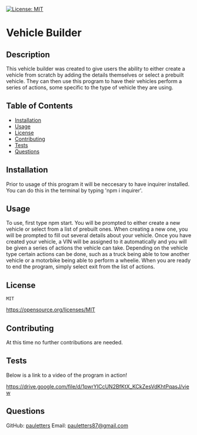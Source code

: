 

  [![License: MIT](https://img.shields.io/badge/License-MIT-yellow.svg)](https://opensource.org/licenses/MIT)

# Vehicle Builder

## Description
This vehicle builder was created to give users the ability to either create a vehicle from scratch by adding the details themselves or select a prebuilt vehicle.  They can then use this program to have their vehicles perform a series of actions, some specific to the type of vehicle they are using.

## Table of Contents
- [Installation](#installation)
- [Usage](#usage)
- [License](#license)
- [Contributing](#contributing)
- [Tests](#tests)
- [Questions](#questions)

## Installation
Prior to usage of this program it will be neccesary to have inquirer installed.  You can do this in the terminal by typing 'npm i inquirer'.

## Usage
To use, first type npm start. You will be prompted to either create a new vehicle or select from a list of prebuilt ones. When creating a new one, you will be prompted to fill out several details about your vehicle. Once you have created your vehicle, a VIN will be assigned to it automatically and you will be given a series of actions the vehicle can take. Depending on the vehicle type certain actions can be done, such as a truck being able to tow another vehicle or a motorbike being able to perform a wheelie. When you are ready to end the program, simply select exit from the list of actions.


  ## License
    MIT
    
  https://opensource.org/licenses/MIT



## Contributing
At this time no further contributions are needed.

## Tests
Below is a link to a video of the program in action! 

https://drive.google.com/file/d/1pwrYICcUN2BfKtX_KCkZesVdKhtPqasJ/view

## Questions
GitHub: [pauletters](https://github.com/pauletters)
Email: pauletters87@gmail.com
